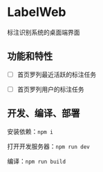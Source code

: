 # LabelWeb

标注识别系统的桌面端界面

## 功能和特性

- [ ] 首页罗列最近活跃的标注任务
- [ ] 首页罗列用户的标注任务


## 开发、编译、部署

安装依赖：`npm i`

打开开发服务器：`npm run dev`

编译：`npm run build`


